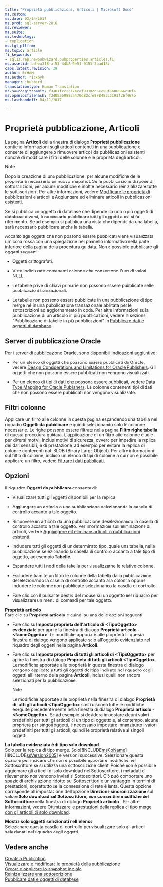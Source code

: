 ```yaml
---
title: "Proprietà pubblicazione, Articoli | Microsoft Docs"
ms.custom: 
ms.date: 03/14/2017
ms.prod: sql-server-2016
ms.reviewer: 
ms.suite: 
ms.technology:
- replication
ms.tgt_pltfrm: 
ms.topic: article
f1_keywords:
- sql13.rep.newpubwizard.pubproperties.articles.f1
ms.assetid: bdeea318-a153-44b8-9e51-9155f3bad18b
caps.latest.revision: 29
author: BYHAM
ms.author: rickbyh
manager: jhubbard
translationtype: Human Translation
ms.sourcegitcommit: f3481fcc2bb74eaf93182e6cc58f5a06666e10f4
ms.openlocfilehash: f3d08559887a470d82cfe98848373191f26f467b
ms.lasthandoff: 04/11/2017

---
```

# <a name="publication-properties-articles"></a>Proprietà pubblicazione, Articoli
  La pagina **Articoli** della finestra di dialogo **Proprietà pubblicazione** contiene informazioni sugli articoli contenuti in una pubblicazione e consente di aggiungere o rimuovere articoli da pubblicazioni esistenti, nonché di modificare i filtri delle colonne e le proprietà degli articoli.  
  
> [!NOTE]  
>  Dopo la creazione di una pubblicazione, per alcune modifiche delle proprietà è necessario un nuovo snapshot. Se la pubblicazione dispone di sottoscrizioni, per alcune modifiche è inoltre necessario reinizializzare tutte le sottoscrizioni. Per altre informazioni, vedere [Modificare le proprietà di pubblicazioni e articoli](../../relational-databases/replication/publish/change-publication-and-article-properties.md) e [Aggiungere ed eliminare articoli in pubblicazioni esistenti](../../relational-databases/replication/publish/add-articles-to-and-drop-articles-from-existing-publications.md).  
  
 Se si pubblica un oggetto di database che dipende da uno o più oggetti di database diversi, è necessario pubblicare tutti gli oggetti a cui si fa riferimento. Se ad esempio si pubblica una vista che dipende da una tabella, sarà necessario pubblicare anche la tabella.  
  
 Accanto agli oggetti che non possono essere pubblicati viene visualizzata un'icona rossa con una spiegazione nel pannello informativo nella parte inferiore della pagina della procedura guidata. Non è possibile pubblicare gli oggetti seguenti:  
  
-   Oggetti crittografati.  
  
-   Viste indicizzate contenenti colonne che consentono l'uso di valori NULL.  
  
-   Le tabelle prive di chiavi primarie non possono essere pubblicate nelle pubblicazioni transazionali.  
  
-   Le tabelle non possono essere pubblicate in una pubblicazione di tipo merge né in una pubblicazione transazionale abilitata per le sottoscrizioni ad aggiornamento in coda. Per altre informazioni sulla pubblicazione di un articolo in più pubblicazioni, vedere la sezione "Pubblicazione di tabelle in più pubblicazioni" in [Pubblicare dati e oggetti di database](../../relational-databases/replication/publish/publish-data-and-database-objects.md).  
  
## <a name="oracle-publishers"></a>Server di pubblicazione Oracle  
 Per i server di pubblicazione Oracle, sono disponibili indicazioni aggiuntive:  
  
-   Per un elenco di oggetti che possono essere pubblicati da Oracle, vedere [Design Considerations and Limitations for Oracle Publishers](../../relational-databases/replication/non-sql/design-considerations-and-limitations-for-oracle-publishers.md). Gli oggetti che non possono essere pubblicati non vengono visualizzati.  
  
-   Per un elenco di tipi di dati che possono essere pubblicati, vedere [Data Type Mapping for Oracle Publishers](../../relational-databases/replication/non-sql/data-type-mapping-for-oracle-publishers.md). Le colonne contenenti tipi di dati che non possono essere pubblicati non vengono visualizzate.  
  
## <a name="column-filters"></a>Filtri colonne  
 Applicare un filtro alle colonne in questa pagina espandendo una tabella nel riquadro **Oggetti da pubblicare** e quindi selezionando solo le colonne necessarie. Le righe possono essere filtrate nella pagina **Filtro righe tabella** di questa procedura guidata. L'applicazione di un filtro alle colonne è utile per diversi motivi, inclusi motivi di sicurezza, ovvero per impedire la replica dei dati sensibili, e di prestazione, ad esempio per evitare la replica di colonne contenenti dati BLOB (Binary Large Object). Per altre informazioni sul filtro di colonne, incluso un elenco di tipi di colonne a cui non è possibile applicare un filtro, vedere [Filtrare i dati pubblicati](../../relational-databases/replication/publish/filter-published-data.md).  
  
## <a name="options"></a>Opzioni  
 Il riquadro **Oggetti da pubblicare** consente di:  
  
-   Visualizzare tutti gli oggetti disponibili per la replica.  
  
-   Aggiungere un articolo a una pubblicazione selezionando la casella di controllo accanto a tale oggetto.  
  
-   Rimuovere un articolo da una pubblicazione deselezionando la casella di controllo accanto a tale oggetto. Per informazioni sull'eliminazione di articoli, vedere [Aggiungere ed eliminare articoli in pubblicazioni esistenti](../../relational-databases/replication/publish/add-articles-to-and-drop-articles-from-existing-publications.md).  
  
-   Includere tutti gli oggetti di un determinato tipo, quale una tabella, nella pubblicazione selezionando la casella di controllo accanto a tale tipo di oggetto, ad esempio **Tabelle**.  
  
-   Espandere tutti i nodi della tabella per visualizzarne le relative colonne.  
  
-   Escludere tramite un filtro le colonne della tabella dalla pubblicazione deselezionando la casella di controllo accanto alla colonna oppure includere le colonne non pubblicate selezionando la casella di controllo.  
  
-   Fare clic con il pulsante destro del mouse su un oggetto nel riquadro per visualizzare un menu di comandi per tale oggetto.  
  
 **Proprietà articolo**  
 Fare clic su **Proprietà articolo** e quindi su una delle opzioni seguenti:  
  
-   Fare clic su **Imposta proprietà dell'articolo di \<TipoOggetto> evidenziato** per aprire la finestra di dialogo **Proprietà articolo - \<NomeOggetto>**. Le modifiche apportate alle proprietà in questa finestra di dialogo vengono applicate solo all'oggetto evidenziato nel riquadro degli oggetti nella pagina **Articoli**.  
  
-   Fare clic su **Imposta proprietà di tutti gli articoli di \<TipoOggetto>** per aprire la finestra di dialogo **Proprietà di tutti gli articoli \<TipoOggetto>**. Le modifiche apportate alle proprietà in questa finestra di dialogo vengono applicate a tutti gli oggetti del tipo indicato nel riquadro degli oggetti all'interno della pagina **Articoli**, inclusi quelli non ancora selezionati per la pubblicazione.  
  
    > [!NOTE]  
    >  Le modifiche apportate alle proprietà nella finestra di dialogo **Proprietà di tutti gli articoli \<TipoOggetto>** sostituiscono tutte le modifiche eseguite precedentemente nella finestra di dialogo **Proprietà articolo - \<NomeOggetto>**. Se ad esempio si desidera impostare alcuni valori predefiniti per tutti gli articoli di un tipo di oggetto e, al contempo, alcune proprietà per singoli oggetti, è necessario impostare innanzitutto i valori predefiniti per tutti gli articoli, quindi le proprietà relative ai singoli oggetti.  
  
 **La tabella evidenziata è di tipo solo download**  
 Solo per la replica di tipo merge. Solo[!INCLUDE[msCoName](../../includes/msconame-md.md)] [!INCLUDE[ssVersion2005](../../includes/ssversion2005-md.md)] e versioni successive. Selezionare questa opzione per indicare che non è possibile apportare modifiche nel Sottoscrittore se si utilizza una sottoscrizione client. Poiché non è possibile aggiornare gli articoli di solo download nel Sottoscrittore, i metadati di rilevamento non vengono inviati ai Sottoscrittori. Ciò può comportare uno spazio di archiviazione ridotto sui Sottoscrittori e un vantaggio in termini di prestazioni, soprattutto se la connessione di rete è lenta. Questa opzione corrisponde all'impostazione dell'opzione **Direzione sincronizzazione** sul valore **Solo download sul Sottoscrittore, non consentire modifiche del Sottoscrittore** nella finestra di dialogo **Proprietà articolo** . Per altre informazioni, vedere [Ottimizzare le prestazioni della replica di tipo merge con gli articoli di solo download](../../relational-databases/replication/merge/optimize-merge-replication-performance-with-download-only-articles.md).  
  
 **Mostra solo oggetti selezionati nell'elenco**  
 Selezionare questa casella di controllo per visualizzare solo gli articoli selezionati nel riquadro degli oggetti.  
  
## <a name="see-also"></a>Vedere anche  
 [Create a Publication](../../relational-databases/replication/publish/create-a-publication.md)   
 [Visualizzare e modificare le proprietà della pubblicazione](../../relational-databases/replication/publish/view-and-modify-publication-properties.md)   
 [Creare e applicare lo snapshot iniziale](../../relational-databases/replication/create-and-apply-the-initial-snapshot.md)   
 [Reinizializzare una sottoscrizione](../../relational-databases/replication/reinitialize-a-subscription.md)   
 [Pubblicare dati e oggetti di database](../../relational-databases/replication/publish/publish-data-and-database-objects.md)  
  
  
